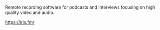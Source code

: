 Remote recording software for podcasts and interviews focusing on high quality video and audio.

https://iris.fm/
